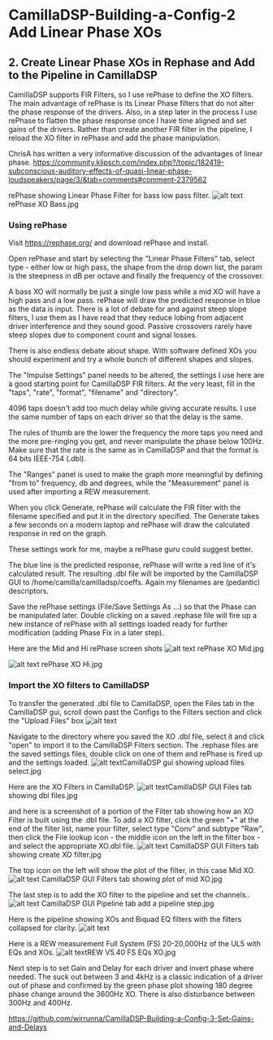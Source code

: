 # CamillaDSP-Building-a-Config-2 Add Linear Phase XOs
## 2. Create Linear Phase XOs in Rephase and Add to the Pipeline in CamillaDSP

CamillaDSP supports FIR Filters, so I use rePhase to define the XO filters. The main advantage of rePhase is its Linear Phase filters that do not alter the phase response of the drivers. Also, in a step later in the process I use rePhase to flatten the phase response once I have time aligned and set gains of the drivers. Rather than create another FIR filter in the pipeline, I reload the XO filter in rePhase and add the phase manipulation.

ChrisA has written a very informative discussion of the advantages of linear phase.
https://community.klipsch.com/index.php?/topic/182419-subconscious-auditory-effects-of-quasi-linear-phase-loudspeakers/page/3/&tab=comments#comment-2379562

rePhase showing Linear Phase Filter for bass low pass filter.
![alt text](<Images/rePhase XO Bass.jpg>)rePhase XO Bass.jpg
 
 ### Using rePhase

Visit https://rephase.org/ and download rePhase and install.

Open rePhase and start by selecting the "Linear Phase Filters" tab, select type - either low or high pass, the shape from the drop down list, the param is the steepness in dB per octave and finally the frequency of the crossover. 

A bass XO will normally be just a single low pass while a mid XO will have a high pass and a low pass. rePhase will draw the predicted response in blue as the data is input. There is a lot of debate for and against steep slope filters, I use them as I have read that they reduce lobing from adjacent driver interference and they sound good. Passive crossovers rarely have steep slopes due to component count and signal losses.

There is also endless debate about shape. With software defined XOs you should experiment and try a whole bunch of different shapes and slopes.

The "Impulse Settings" panel needs to be altered, the settings I use here are a good starting point for CamillaDSP FIR filters. At the very least, fill in the "taps", "rate", "format", "filename" and "directory". 

4096 taps doesn't add too much delay while giving accurate results. I use the same number of taps on each driver so that the delay is the same. 

The rules of thumb are the lower the frequency the more taps you need and the more pre-ringing you get, and never manipulate the phase below 100Hz. Make sure that the rate is the same as in CamillaDSP and that the format is 64 bits IEEE-754 (.dbl).

The "Ranges" panel is used to make the graph more meaningful by defining "from to" frequency, db and degrees, while the "Measurement" panel is used after importing a REW measurement.

When you click Generate, rePhase will calculate the FIR filter with the filename specified and put it in the directory specified. The Generate takes a few seconds on a modern laptop and rePhase will draw the calculated response in red on the graph.

These settings work for me, maybe a rePhase guru could suggest better.

The blue line is the predicted response, rePhase will write a red line of it's calculated result. The resulting .dbl file will be imported by the CamillaDSP GUI to /home/camilla/camilladsp/coeffs. Again my filenames are (pedantic) descriptors.

Save the rePhase settings (File/Save Settings As ...) so that the Phase can be manipulated later. Double clicking on a saved .rephase file will fire up a new instance of rePhase with all settings loaded ready for further modification (adding Phase Fix in a later step).

Here are the Mid and Hi rePhase screen shots
![alt text](<Images/rePhase XO Mid.jpg>)
rePhase XO Mid.jpg

![alt text](<Images/rePhase XO Hi.jpg>)
rePhase XO Hi.jpg

### Import the XO filters to CamillaDSP

To transfer the generated .dbl file to CamillaDSP, open the Files tab in the CamillaDSP gui, scroll down past the Configs to the Filters section and click the "Upload Files" box
![alt text](<Images/CamillaDSP gui showing upload files button.jpg>) 

Navigate to the directory where you saved the XO .dbl file, select it and click "open" to import it to the CamillaDSP Filters section. The .rephase files are the saved settings files, double click on one of them and rePhase is fired up and the settings loaded.
![alt text](<Images/CamillaDSP gui showing upload files select.jpg>)CamillaDSP gui showing upload files select.jpg

Here are the XO Filters in CamillaDSP.
![alt text](<Images/CamillaDSP GUI Files tab showing dbl files.jpg>)CamillaDSP GUI Files tab showing dbl files.jpg


and here is a screenshot of a portion of the Filter tab showing how an XO Filter is built using the .dbl file. To add a XO filter, click the green "+" at the end of the filter list, name your filter, select type "Conv" and subtype "Raw", then click the File lookup icon - the middle icon on the left in the filter box - and select the appropriate XO.dbl file.
![alt text](<Images/CamillaDSP GUI Filters tab showing create XO filter.jpg>)
CamillaDSP GUI Filters tab showing create XO filter.jpg

The top icon on the left will show the plot of the filter, in this case Mid XO.
![alt text](<Images/CamillaDSP GUI Filters tab showing plot of mid XO.jpg>)
CamillaDSP GUI Filters tab showing plot of mid XO.jpg

The last step is to add the XO filter to the pipeline and set the channels..
![alt text](<Images/CamillaDSP GUI Pipeline tab add a pipeline step.jpg>)
CamillaDSP GUI Pipeline tab add a pipeline step.jpg

Here is the pipeline showing XOs and Biquad EQ filters with the filters collapsed for clarity.
![alt text](<Images/CamillaDSP GUI Pipeline tab pipeline plot EQs XO.jpg>)

Here is a REW measurement Full System (FS) 20-20,000Hz of the UL5 with EQs and XOs.
![alt text](<Images/REW V5.40 FS EQs XO.jpg>)REW V5.40 FS EQs XO.jpg

Next step is to set Gain and Delay for each driver and invert phase where needed. The suck out between 3 and 4kHz is a classic indication of a driver out of phase and confirmed by the green phase plot showing 180 degree phase change around the 3600Hz XO. There is also disturbance between 300Hz and 400Hz.

https://github.com/wirrunna/CamillaDSP-Building-a-Config-3-Set-Gains-and-Delays